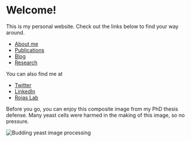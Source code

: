 # Welcome!

This is my personal website. Check out the links below to find your way around.

- [About me](./about-me.html)
- [Publications](./publications.html)
- [Blog](./blog.html)
- [Research](./research.html)

You can also find me at

- [Twitter](https://twitter.com/FelixBarber9)
- [LinkedIn](https://www.linkedin.com/in/felix-barber)
- [Rojas Lab](https://www.rojaslab.com)


Before you go, you can enjoy this composite image from my PhD thesis defense. Many yeast cells were harmed in the making of this image, so no pressure.


![Budding yeast image processing](/slide1.png)
